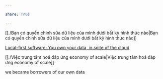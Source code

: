 ---  
share: True  
---  
[[./Bạn có quyền chỉnh sửa dữ liệu của mình dưới bất kỳ hình thức nào|Bạn có quyền chỉnh sửa dữ liệu của mình dưới bất kỳ hình thức nào]]   
[Local-first software: You own your data, in spite of the cloud](https://www.inkandswitch.com/local-first/)  
[[./Việc trung tâm hoá đáp ứng economy of scale|Việc trung tâm hoá đáp ứng economy of scale]]   
we became borrowers of our own data  

